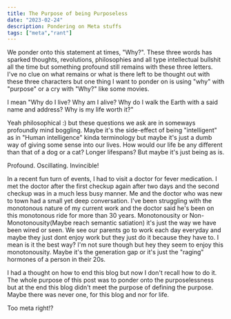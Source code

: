 ```yaml
---
title: The Purpose of being Purposeless
date: "2023-02-24"
description: Pondering on Meta stuffs
tags: ["meta","rant"]
---
```


We ponder onto this statement at times, "Why?". These three words has sparked thoughts, revolutions, philosophies and all type intellectual bullshit all the time but something profound still remains with these three letters. I've no clue on what remains or what is there left to be thought out with these three characters but one thing I want to ponder on is using "why" with "purpose" or a cry with "Why?" like some movies.

I mean "Why do I live? Why am I alive? Why do I walk the Earth with a said name and address? Why is my life worth it?"

Yeah philosophical :) but these questions we ask are in someways profoundly mind boggling. Maybe it's the side-effect of being "intelligent" as in "Human intelligence" kinda terminology but maybe it's just a dumb way of giving some sense into our lives. How would our life be any different than that of a dog or a cat? Longer lifespans? But maybe it's just being as is.

Profound. Oscillating. Invincible!

In a recent fun turn of events, I had to visit a doctor for fever medication. I met the doctor after the first checkup again after two days and the second checkup was in a much less busy manner. Me and the doctor who was new to town had a small yet deep conversation. I've been struggling with the monotonous nature of my current work and the doctor said he's been on this monotonous ride for more than 30 years. Monotonousity or Non-Monotonousity(Maybe reach semantic satiation) it's just the way we have been wired or seen. We see our parents go to work each day everyday and maybe they just dont enjoy work but they just do it because they have to. I mean is it the best way? I'm not sure though but hey they seem to enjoy this monotonousity. Maybe it's the generation gap or it's just the "raging" hormones of a person in their 20s.

I had a thought on how to end this blog but now I don't recall how to do it. The whole purpose of this post was to ponder onto the purposelessness but at the end this blog didn't meet the purpose of defining the purpose. Maybe there was never one, for this blog and nor for life.

Too meta right!?
